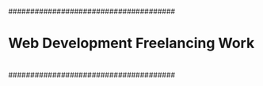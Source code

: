 ######################################
#                                    #
#   Web Development Freelancing Work #
#                                    #
######################################

